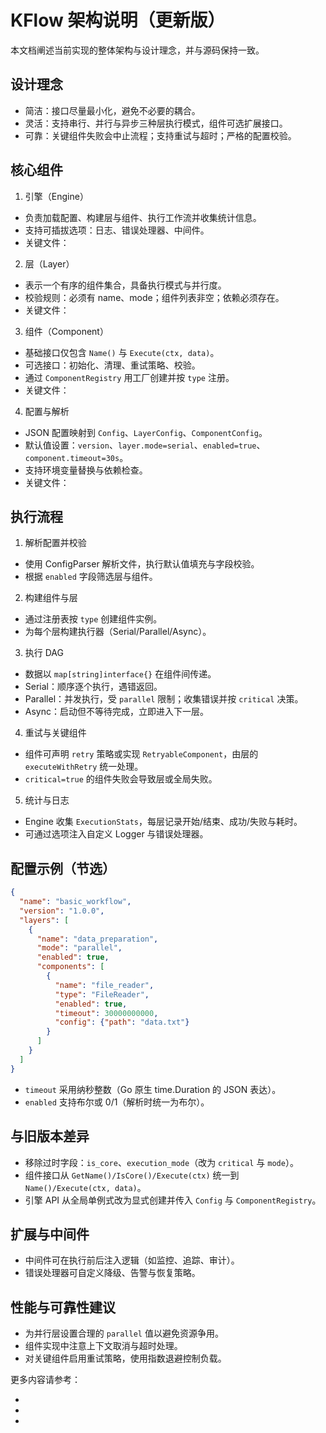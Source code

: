 # KFlow 架构说明（更新版）

本文档阐述当前实现的整体架构与设计理念，并与源码保持一致。

## 设计理念
- 简洁：接口尽量最小化，避免不必要的耦合。
- 灵活：支持串行、并行与异步三种层执行模式，组件可选扩展接口。
- 可靠：关键组件失败会中止流程；支持重试与超时；严格的配置校验。

## 核心组件

1) 引擎（Engine）
- 负责加载配置、构建层与组件、执行工作流并收集统计信息。
- 支持可插拔选项：日志、错误处理器、中间件。
- 关键文件：<mcfile name="engine.go" path="/Users/kangyujian/goProject/kflow/engine/engine.go"></mcfile>

2) 层（Layer）
- 表示一个有序的组件集合，具备执行模式与并行度。
- 校验规则：必须有 name、mode；组件列表非空；依赖必须存在。
- 关键文件：<mcfile name="layer.go" path="/Users/kangyujian/goProject/kflow/engine/layer.go"></mcfile>

3) 组件（Component）
- 基础接口仅包含 `Name()` 与 `Execute(ctx, data)`。
- 可选接口：初始化、清理、重试策略、校验。
- 通过 `ComponentRegistry` 用工厂创建并按 `type` 注册。
- 关键文件：<mcfile name="component.go" path="/Users/kangyujian/goProject/kflow/engine/component.go"></mcfile>

4) 配置与解析
- JSON 配置映射到 `Config`、`LayerConfig`、`ComponentConfig`。
- 默认值设置：`version`、`layer.mode=serial`、`enabled=true`、`component.timeout=30s`。
- 支持环境变量替换与依赖检查。
- 关键文件：<mcfile name="config.go" path="/Users/kangyujian/goProject/kflow/engine/config.go"></mcfile>

## 执行流程

1. 解析配置并校验
- 使用 ConfigParser 解析文件，执行默认值填充与字段校验。
- 根据 `enabled` 字段筛选层与组件。

2. 构建组件与层
- 通过注册表按 `type` 创建组件实例。
- 为每个层构建执行器（Serial/Parallel/Async）。

3. 执行 DAG
- 数据以 `map[string]interface{}` 在组件间传递。
- Serial：顺序逐个执行，遇错返回。
- Parallel：并发执行，受 `parallel` 限制；收集错误并按 `critical` 决策。
- Async：启动但不等待完成，立即进入下一层。

4. 重试与关键组件
- 组件可声明 `retry` 策略或实现 `RetryableComponent`，由层的 `executeWithRetry` 统一处理。
- `critical=true` 的组件失败会导致层或全局失败。

5. 统计与日志
- Engine 收集 `ExecutionStats`，每层记录开始/结束、成功/失败与耗时。
- 可通过选项注入自定义 Logger 与错误处理器。

## 配置示例（节选）

```json
{
  "name": "basic_workflow",
  "version": "1.0.0",
  "layers": [
    {
      "name": "data_preparation",
      "mode": "parallel",
      "enabled": true,
      "components": [
        {
          "name": "file_reader",
          "type": "FileReader",
          "enabled": true,
          "timeout": 30000000000,
          "config": {"path": "data.txt"}
        }
      ]
    }
  ]
}
```

- `timeout` 采用纳秒整数（Go 原生 time.Duration 的 JSON 表达）。
- `enabled` 支持布尔或 0/1（解析时统一为布尔）。

## 与旧版本差异
- 移除过时字段：`is_core`、`execution_mode`（改为 `critical` 与 `mode`）。
- 组件接口从 `GetName()/IsCore()/Execute(ctx)` 统一到 `Name()/Execute(ctx, data)`。
- 引擎 API 从全局单例式改为显式创建并传入 `Config` 与 `ComponentRegistry`。

## 扩展与中间件
- 中间件可在执行前后注入逻辑（如监控、追踪、审计）。
- 错误处理器可自定义降级、告警与恢复策略。

## 性能与可靠性建议
- 为并行层设置合理的 `parallel` 值以避免资源争用。
- 组件实现中注意上下文取消与超时处理。
- 对关键组件启用重试策略，使用指数退避控制负载。

更多内容请参考：
- <mcfile name="README.md" path="/Users/kangyujian/goProject/kflow/README.md"></mcfile>
- <mcfile name="api-reference.md" path="/Users/kangyujian/goProject/kflow/docs/api-reference.md"></mcfile>
- <mcfile name="config-spec.md" path="/Users/kangyujian/goProject/kflow/docs/config-spec.md"></mcfile>